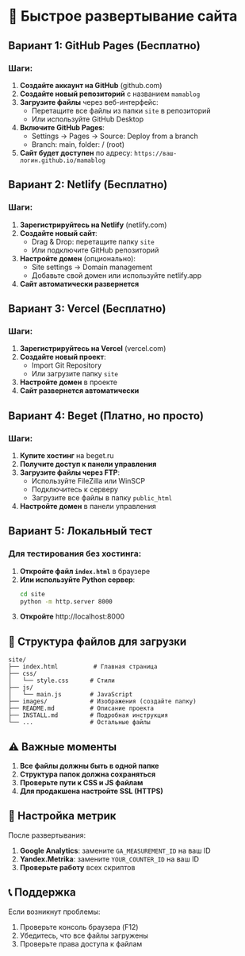# 🚀 Быстрое развертывание сайта

## Вариант 1: GitHub Pages (Бесплатно)

### Шаги:
1. **Создайте аккаунт на GitHub** (github.com)
2. **Создайте новый репозиторий** с названием `mamablog`
3. **Загрузите файлы** через веб-интерфейс:
   - Перетащите все файлы из папки `site` в репозиторий
   - Или используйте GitHub Desktop
4. **Включите GitHub Pages**:
   - Settings → Pages → Source: Deploy from a branch
   - Branch: main, folder: / (root)
5. **Сайт будет доступен** по адресу: `https://ваш-логин.github.io/mamablog`

## Вариант 2: Netlify (Бесплатно)

### Шаги:
1. **Зарегистрируйтесь на Netlify** (netlify.com)
2. **Создайте новый сайт**:
   - Drag & Drop: перетащите папку `site`
   - Или подключите GitHub репозиторий
3. **Настройте домен** (опционально):
   - Site settings → Domain management
   - Добавьте свой домен или используйте netlify.app
4. **Сайт автоматически развернется**

## Вариант 3: Vercel (Бесплатно)

### Шаги:
1. **Зарегистрируйтесь на Vercel** (vercel.com)
2. **Создайте новый проект**:
   - Import Git Repository
   - Или загрузите папку `site`
3. **Настройте домен** в проекте
4. **Сайт развернется автоматически**

## Вариант 4: Beget (Платно, но просто)

### Шаги:
1. **Купите хостинг** на beget.ru
2. **Получите доступ к панели управления**
3. **Загрузите файлы через FTP**:
   - Используйте FileZilla или WinSCP
   - Подключитесь к серверу
   - Загрузите все файлы в папку `public_html`
4. **Настройте домен** в панели управления

## Вариант 5: Локальный тест

### Для тестирования без хостинга:
1. **Откройте файл `index.html`** в браузере
2. **Или используйте Python сервер**:
   ```bash
   cd site
   python -m http.server 8000
   ```
3. **Откройте** http://localhost:8000

## 📁 Структура файлов для загрузки

```
site/
├── index.html          # Главная страница
├── css/
│   └── style.css      # Стили
├── js/
│   └── main.js        # JavaScript
├── images/            # Изображения (создайте папку)
├── README.md          # Описание проекта
├── INSTALL.md         # Подробная инструкция
└── ...                # Остальные файлы
```

## ⚠️ Важные моменты

1. **Все файлы должны быть в одной папке**
2. **Структура папок должна сохраняться**
3. **Проверьте пути к CSS и JS файлам**
4. **Для продакшена настройте SSL (HTTPS)**

## 🔧 Настройка метрик

После развертывания:
1. **Google Analytics**: замените `GA_MEASUREMENT_ID` на ваш ID
2. **Yandex.Metrika**: замените `YOUR_COUNTER_ID` на ваш ID
3. **Проверьте работу** всех скриптов

## 📞 Поддержка

Если возникнут проблемы:
1. Проверьте консоль браузера (F12)
2. Убедитесь, что все файлы загружены
3. Проверьте права доступа к файлам
